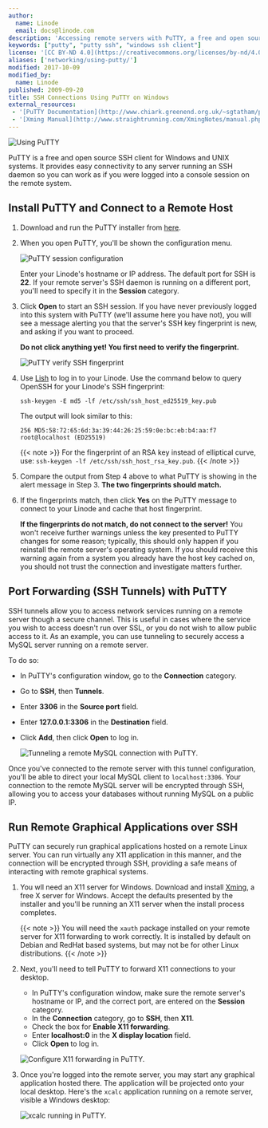 ```yaml
---
author:
  name: Linode
  email: docs@linode.com
description: 'Accessing remote servers with PuTTY, a free and open source SSH client for Windows and UNIX systems.'
keywords: ["putty", "putty ssh", "windows ssh client"]
license: '[CC BY-ND 4.0](https://creativecommons.org/licenses/by-nd/4.0)'
aliases: ['networking/using-putty/']
modified: 2017-10-09
modified_by:
  name: Linode
published: 2009-09-20
title: SSH Connections Using PuTTY on Windows
external_resources:
 - '[PuTTY Documentation](http://www.chiark.greenend.org.uk/~sgtatham/putty/docs.html)'
 - '[Xming Manual](http://www.straightrunning.com/XmingNotes/manual.php)'
---
```


![Using PuTTY](/docs/assets/using-putty.png "Using PuTTY")

PuTTY is a free and open source SSH client for Windows and UNIX systems. It provides easy connectivity to any server running an SSH daemon so you can work as if you were logged into a console session on the remote system.

## Install PuTTY and Connect to a Remote Host

1.  Download and run the PuTTY installer from [here](http://www.chiark.greenend.org.uk/~sgtatham/putty/download.html).

2.  When you open PuTTY, you'll be shown the configuration menu.

    ![PuTTY session configuration](/docs/assets/putty-configuration-window.png)

    Enter your Linode's hostname or IP address. The default port for SSH is **22**. If your remote server's SSH daemon is running on a different port, you'll need to specify it in the **Session** category.

3.  Click **Open** to start an SSH session. If you have never previously logged into this system with PuTTY (we'll assume here you have not), you will see a message alerting you that the server's SSH key fingerprint is new, and asking if you want to proceed.

    **Do not click anything yet! You first need to verify the fingerprint.**

    ![PuTTY verify SSH fingerprint](/docs/assets/putty-verify-host-ssh-key-fingerprint.png)

4.  Use [Lish](/docs/networking/using-the-linode-shell-lish) to log in to your Linode. Use the command below to query OpenSSH for your Linode's SSH fingerprint:

        ssh-keygen -E md5 -lf /etc/ssh/ssh_host_ed25519_key.pub

    The output will look similar to this:

        256 MD5:58:72:65:6d:3a:39:44:26:25:59:0e:bc:eb:b4:aa:f7  root@localhost (ED25519)

    {{< note >}}
For the fingerprint of an RSA key instead of elliptical curve, use: `ssh-keygen -lf /etc/ssh/ssh_host_rsa_key.pub`.
{{< /note >}}

5.  Compare the output from Step 4 above to what PuTTY is showing in the alert message in Step 3. **The two fingerprints should match.**

6.  If the fingerprints match, then click **Yes** on the PuTTY message to connect to your Linode and cache that host fingerprint.

    **If the fingerprints do not match, do not connect to the server!** You won't receive further warnings unless the key presented to PuTTY changes for some reason; typically, this should only happen if you reinstall the remote server's operating system. If you should receive this warning again from a system you already have the host key cached on, you should not trust the connection and investigate matters further.


## Port Forwarding (SSH Tunnels) with PuTTY

SSH tunnels allow you to access network services running on a remote server though a secure channel. This is useful in cases where the service you wish to access doesn't run over SSL, or you do not wish to allow public access to it. As an example, you can use tunneling to securely access a MySQL server running on a remote server.

To do so:

 - In PuTTY's configuration window, go to the **Connection** category.
 - Go to **SSH**, then **Tunnels**.
 - Enter **3306** in the **Source port** field.
 - Enter **127.0.0.1:3306** in the **Destination** field.
 - Click **Add**, then click **Open** to log in.

    ![Tunneling a remote MySQL connection with PuTTY.](/docs/assets/putty-port-forwarding.png)

Once you've connected to the remote server with this tunnel configuration, you'll be able to direct your local MySQL client to `localhost:3306`. Your connection to the remote MySQL server will be encrypted through SSH, allowing you to access your databases without running MySQL on a public IP.

## Run Remote Graphical Applications over SSH

PuTTY can securely run graphical applications hosted on a remote Linux server. You can run virtually any X11 application in this manner, and the connection will be encrypted through SSH, providing a safe means of interacting with remote graphical systems.

1.  You wll need an X11 server for Windows. Download and install [Xming](http://sourceforge.net/projects/xming/), a free X server for Windows. Accept the defaults presented by the installer and you'll be running an X11 server when the install process completes.

    {{< note >}}
You will need the `xauth` package installed on your remote server for X11 forwarding to work correctly. It is installed by default on Debian and RedHat based systems, but may not be for other Linux distributions.
{{< /note >}}

2.  Next, you'll need to tell PuTTY to forward X11 connections to your desktop.

    - In PuTTY's configuration window, make sure the remote server's hostname or IP, and the correct port, are entered on the **Session** category.
    - In the **Connection** category, go to **SSH**, then **X11**.
    - Check the box for **Enable X11 forwarding**.
    - Enter **localhost:0** in the **X display location** field.
    - Click **Open** to log in.

    ![Configure X11 forwarding in PuTTY.](/docs/assets/putty-x11-forwarding.png)

3.  Once you're logged into the remote server, you may start any graphical application hosted there. The application will be projected onto your local desktop. Here's the `xcalc` application running on a remote server, visible a Windows desktop:

    ![xcalc running in PuTTY.](/docs/assets/162-putty-03-xcalc-running.png)
